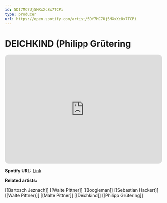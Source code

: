```yaml
---
id: 5Df7MC7Uj5MXxXc8x7TCPi
type: producer
url: https://open.spotify.com/artist/5Df7MC7Uj5MXxXc8x7TCPi
---
```

# DEICHKIND (Philipp Grütering

<iframe style="border-radius:12px" src="https://open.spotify.com/embed/artist/5Df7MC7Uj5MXxXc8x7TCPi" width="100%" height="352" frameBorder="0" allowfullscreen="" allow="autoplay; clipboard-write; encrypted-media; fullscreen; picture-in-picture" loading="lazy"></iframe>

**Spotify URL:** [Link](https://open.spotify.com/artist/5Df7MC7Uj5MXxXc8x7TCPi)

**Related artists:**

[[Bartosch Jeznach]]
[[Walte Pittner]]
[[Boogieman]]
[[Sebastian Hackert]]
[[Walte Pittner)]]
[[Malte Pittner]]
[[Deichkind]]
[[Philipp Grütering]]

